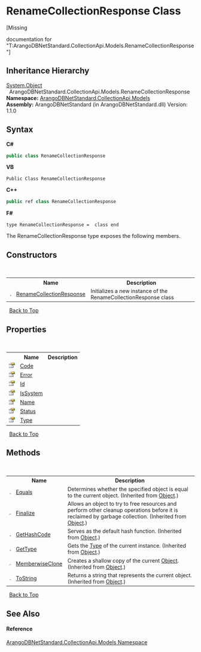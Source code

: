 # RenameCollectionResponse Class
 

\[Missing <summary> documentation for "T:ArangoDBNetStandard.CollectionApi.Models.RenameCollectionResponse"\]


## Inheritance Hierarchy
<a href="https://docs.microsoft.com/dotnet/api/system.object" target="_blank" rel="noopener noreferrer">System.Object</a><br />&nbsp;&nbsp;ArangoDBNetStandard.CollectionApi.Models.RenameCollectionResponse<br />
**Namespace:**&nbsp;<a href="eddef630-2e74-9b99-ee5b-91305adea48b">ArangoDBNetStandard.CollectionApi.Models</a><br />**Assembly:**&nbsp;ArangoDBNetStandard (in ArangoDBNetStandard.dll) Version: 1.1.0

## Syntax

**C#**<br />
``` C#
public class RenameCollectionResponse
```

**VB**<br />
``` VB
Public Class RenameCollectionResponse
```

**C++**<br />
``` C++
public ref class RenameCollectionResponse
```

**F#**<br />
``` F#
type RenameCollectionResponse =  class end
```

The RenameCollectionResponse type exposes the following members.


## Constructors
&nbsp;<table><tr><th></th><th>Name</th><th>Description</th></tr><tr><td>![Public method](media/pubmethod.gif "Public method")</td><td><a href="6207ce76-e2b5-0c9e-43a5-374e796ddc5b">RenameCollectionResponse</a></td><td>
Initializes a new instance of the RenameCollectionResponse class</td></tr></table>&nbsp;
<a href="#renamecollectionresponse-class">Back to Top</a>

## Properties
&nbsp;<table><tr><th></th><th>Name</th><th>Description</th></tr><tr><td>![Public property](media/pubproperty.gif "Public property")</td><td><a href="3e50ecbd-717a-dee6-bb35-a49b7f0c18f5">Code</a></td><td /></tr><tr><td>![Public property](media/pubproperty.gif "Public property")</td><td><a href="8e172da8-82fb-d815-e24e-17d5e01fdbff">Error</a></td><td /></tr><tr><td>![Public property](media/pubproperty.gif "Public property")</td><td><a href="ff4fdc62-babc-348c-3eb1-30c1251b6ed5">Id</a></td><td /></tr><tr><td>![Public property](media/pubproperty.gif "Public property")</td><td><a href="b1461c15-1081-6b98-edba-3bab66f17cec">IsSystem</a></td><td /></tr><tr><td>![Public property](media/pubproperty.gif "Public property")</td><td><a href="3208b7cc-0a36-198f-4e9c-562bd6187b67">Name</a></td><td /></tr><tr><td>![Public property](media/pubproperty.gif "Public property")</td><td><a href="0c34bb9c-9f83-7c29-65d8-a2535e75e0e6">Status</a></td><td /></tr><tr><td>![Public property](media/pubproperty.gif "Public property")</td><td><a href="586f83fc-6dad-93ae-7030-f90e54543369">Type</a></td><td /></tr></table>&nbsp;
<a href="#renamecollectionresponse-class">Back to Top</a>

## Methods
&nbsp;<table><tr><th></th><th>Name</th><th>Description</th></tr><tr><td>![Public method](media/pubmethod.gif "Public method")</td><td><a href="https://docs.microsoft.com/dotnet/api/system.object.equals#system-object-equals(system-object)" target="_blank" rel="noopener noreferrer">Equals</a></td><td>
Determines whether the specified object is equal to the current object.
 (Inherited from <a href="https://docs.microsoft.com/dotnet/api/system.object" target="_blank" rel="noopener noreferrer">Object</a>.)</td></tr><tr><td>![Protected method](media/protmethod.gif "Protected method")</td><td><a href="https://docs.microsoft.com/dotnet/api/system.object.finalize#system-object-finalize" target="_blank" rel="noopener noreferrer">Finalize</a></td><td>
Allows an object to try to free resources and perform other cleanup operations before it is reclaimed by garbage collection.
 (Inherited from <a href="https://docs.microsoft.com/dotnet/api/system.object" target="_blank" rel="noopener noreferrer">Object</a>.)</td></tr><tr><td>![Public method](media/pubmethod.gif "Public method")</td><td><a href="https://docs.microsoft.com/dotnet/api/system.object.gethashcode#system-object-gethashcode" target="_blank" rel="noopener noreferrer">GetHashCode</a></td><td>
Serves as the default hash function.
 (Inherited from <a href="https://docs.microsoft.com/dotnet/api/system.object" target="_blank" rel="noopener noreferrer">Object</a>.)</td></tr><tr><td>![Public method](media/pubmethod.gif "Public method")</td><td><a href="https://docs.microsoft.com/dotnet/api/system.object.gettype#system-object-gettype" target="_blank" rel="noopener noreferrer">GetType</a></td><td>
Gets the <a href="https://docs.microsoft.com/dotnet/api/system.type" target="_blank" rel="noopener noreferrer">Type</a> of the current instance.
 (Inherited from <a href="https://docs.microsoft.com/dotnet/api/system.object" target="_blank" rel="noopener noreferrer">Object</a>.)</td></tr><tr><td>![Protected method](media/protmethod.gif "Protected method")</td><td><a href="https://docs.microsoft.com/dotnet/api/system.object.memberwiseclone#system-object-memberwiseclone" target="_blank" rel="noopener noreferrer">MemberwiseClone</a></td><td>
Creates a shallow copy of the current <a href="https://docs.microsoft.com/dotnet/api/system.object" target="_blank" rel="noopener noreferrer">Object</a>.
 (Inherited from <a href="https://docs.microsoft.com/dotnet/api/system.object" target="_blank" rel="noopener noreferrer">Object</a>.)</td></tr><tr><td>![Public method](media/pubmethod.gif "Public method")</td><td><a href="https://docs.microsoft.com/dotnet/api/system.object.tostring#system-object-tostring" target="_blank" rel="noopener noreferrer">ToString</a></td><td>
Returns a string that represents the current object.
 (Inherited from <a href="https://docs.microsoft.com/dotnet/api/system.object" target="_blank" rel="noopener noreferrer">Object</a>.)</td></tr></table>&nbsp;
<a href="#renamecollectionresponse-class">Back to Top</a>

## See Also


#### Reference
<a href="eddef630-2e74-9b99-ee5b-91305adea48b">ArangoDBNetStandard.CollectionApi.Models Namespace</a><br />